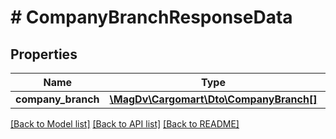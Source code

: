 # # CompanyBranchResponseData

## Properties

Name | Type | Description | Notes
------------ | ------------- | ------------- | -------------
**company_branch** | [**\MagDv\Cargomart\Dto\CompanyBranch[]**](CompanyBranch.md) |  | [optional]

[[Back to Model list]](../../README.md#models) [[Back to API list]](../../README.md#endpoints) [[Back to README]](../../README.md)
